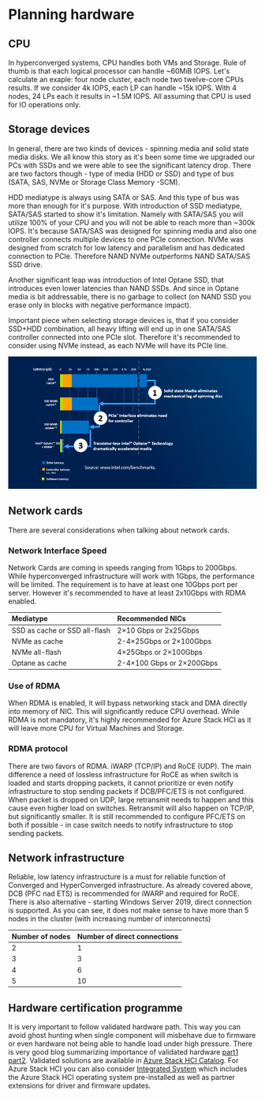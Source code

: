 # Planning hardware

## CPU

In hyperconverged systems, CPU handles both VMs and Storage. Rule of thumb is that each logical processor can handle ~60MiB IOPS. Let's calculate an exaple: four node cluster, each node two twelve-core CPUs results. If we consider 4k IOPS, each LP can handle ~15k IOPS. With 4 nodes, 24 LPs each it results in ~1.5M IOPS. All assuming that CPU is used for IO operations only.

## Storage devices

In general, there are two kinds of devices - spinning media and solid state media disks. We all know this story as it's been some time we upgraded our PCs with SSDs and we were able to see the significant latency drop. There are two factors though - type of media (HDD or SSD) and type of bus (SATA, SAS, NVMe or Storage Class Memory -SCM).

HDD mediatype is always using SATA or SAS. And this type of bus was more than enough for it's purpose. With introduction of SSD mediatype, SATA/SAS started to show it's limitation. Namely with SATA/SAS you will utilize 100% of your CPU and you will not be able to reach more than ~300k IOPS. It's because SATA/SAS was designed for spinning media and also one controller connects multiple devices to one PCIe connection. NVMe was designed from scratch for low latency and parallelism and has dedicated connection to PCIe. Therefore NAND NVMe outperforms NAND SATA/SAS SSD drive.

Another significant leap was introduction of Intel Optane SSD, that introduces even lower latencies than NAND SSDs. And since in Optane media is bit addressable, there is no garbage to collect (on NAND SSD you erase only in blocks with negative performance impact).

Important piece when selecting storage devices is, that if you consider SSD+HDD combination, all heavy lifting will end up in one SATA/SAS controller connected into one PCIe slot. Therefore it's recommended to consider using NVMe instead, as each NVMe will have its PCIe line.

![](06-Hardware/media/InterfaceEfficiency01.png)

## Network cards

There are several considerations when talking about network cards.

### Network Interface Speed

Network Cards are coming in speeds ranging from 1Gbps to 200Gbps. While hyperconverged infrastructure will work with 1Gbps, the performance will be limited. The requirement is to have at least one 10Gbps port per server. However it's recommended to have at least 2x10Gbps with RDMA enabled.

| Mediatype | Recommended NICs |
|:--------------|:-----------------------|
|SSD as cache or SSD all-flash  | 2×10 Gbps or 2x25Gbps |
|NVMe as cache  | 2-4×25Gbps or 2×100Gbps |
|NVMe all-flash | 4×25Gbps or 2×100Gbps |
|Optane as cache| 2-4×100 Gbps or 2×200Gbps |

### Use of RDMA

When RDMA is enabled, it will bypass networking stack and DMA directly into memory of NIC. This will significantly reduce CPU overhead. While RDMA is not mandatory, it's highly recommended for Azure Stack HCI as it will leave more CPU for Virtual Machines and Storage.

### RDMA protocol

There are two favors of RDMA. iWARP (TCP/IP) and RoCE (UDP). The main difference a need of lossless infrastructure for RoCE as when switch is loaded and starts dropping packets, it cannot prioritize or even notify infrastructure to stop sending packets if DCB/PFC/ETS is not configured. When packet is dropped on UDP, large retransmit needs to happen and this cause even higher load on switches. Retransmit will also happen on TCP/IP, but significantly smaller. It is still recommended to configure PFC/ETS on both if possible - in case switch needs to notify infrastructure to stop sending packets.

## Network infrastructure

Reliable, low latency infrastructure is a must for reliable function of Converged and HyperConverged infrastructure. As already covered above, DCB (PFC nad ETS) is recommended for iWARP and required for RoCE. There is also alternative - starting Windows Server 2019, direct connection is supported. As you can see, it does not make sense to have more than 5 nodes in the cluster (with increasing number of interconnects)

| Number of nodes | Number of direct connections |
|:-----------------------------|:----------------|
| 2 | 1 |
| 3 | 3 |
| 4 | 6 |
| 5 | 10 |

## Hardware certification programme

It is very important to follow validated hardware path. This way you can avoid ghost hunting when single component will misbehave due to firmware or even hardware not being able to handle load under high pressure. There is very good blog summarizing importance of validated hardware [part1](https://cloudblogs.microsoft.com/windowsserver/2018/02/20/the-technical-value-of-wssd-validated-hci-solutions-part-1/) [part2](https://cloudblogs.microsoft.com/windowsserver/2018/02/21/the-technical-value-of-validated-hci-solutions-part-2/). Validated solutions are available in [Azure Stack HCI Catalog](https://www.microsoft.com/en-us/cloud-platform/azure-stack-hci-catalog). For Azure Stack HCI you can also consider [Integrated System](https://hcicatalog.azurewebsites.net/#/?IntegratedSystem=Integrated+System) which includes the Azure Stack HCI operating system pre-installed as well as partner extensions for driver and firmware updates.